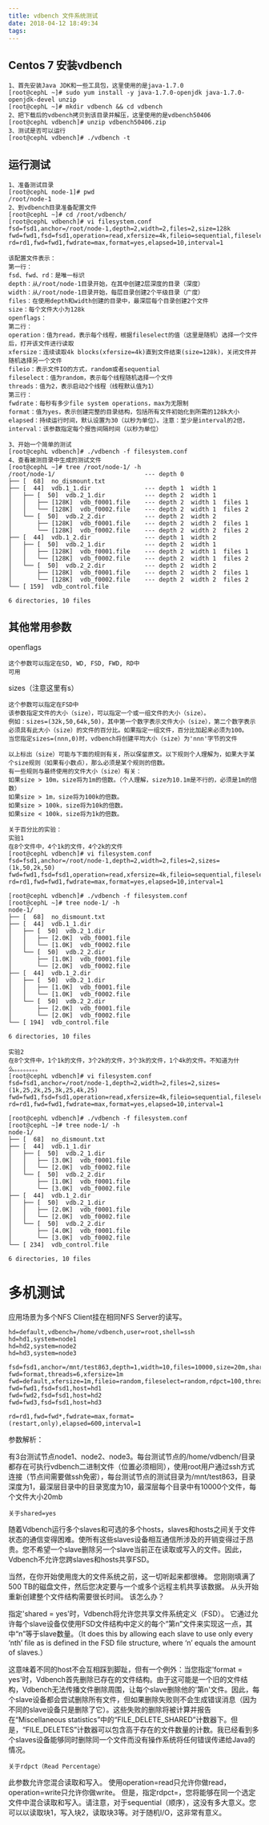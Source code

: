 ```yaml
---
title: vdbench 文件系统测试
date: 2018-04-12 18:49:34
tags:
---
```



## Centos 7 安装vdbench

```
1、首先安装Java JDK和一些工具包，这里使用的是java-1.7.0
[root@cephL ~]# sudo yum install -y java-1.7.0-openjdk java-1.7.0-openjdk-devel unzip
[root@cephL ~]# mkdir vdbench && cd vdbench
2、把下载后的vdbench拷贝到该目录并解压，这里使用的是vdbench50406
[root@cephL vdbench]# unzip vdbench50406.zip
3、测试是否可以运行
[root@cephL vdbench]# ./vdbench -t
```

## 运行测试
```
1、准备测试目录
[root@cephL node-1]# pwd
/root/node-1
2、到vdbench目录准备配置文件
[root@cephL ~]# cd /root/vdbench/
[root@cephL vdbench]# vi filesystem.conf
fsd=fsd1,anchor=/root/node-1,depth=2,width=2,files=2,size=128k
fwd=fwd1,fsd=fsd1,operation=read,xfersize=4k,fileio=sequential,fileselect=random,threads=2
rd=rd1,fwd=fwd1,fwdrate=max,format=yes,elapsed=10,interval=1

该配置文件表示：
第一行：
fsd、fwd、rd：是唯一标识
depth：从/root/node-1目录开始，在其中创建2层深度的目录（深度）
width：从/root/node-1目录开始，每层目录创建2个平级目录（广度）
files：在使用depth和width创建的目录中，最深层每个目录创建2个文件
size：每个文件大小为128k
openflags：
第二行：
operation：值为read，表示每个线程，根据fileselect的值（这里是随机）选择一个文件后，打开该文件进行读取
xfersize：连续读取4k blocks(xfersize=4k)直到文件结束(size=128k)，关闭文件并随机选择另一个文件
fileio：表示文件IO的方式，random或者sequential
fileselect：值为random，表示每个线程随机选择一个文件
threads：值为2，表示启动2个线程（线程默认值为1）
第三行：
fwdrate：每秒有多少file system operations，max为无限制
format：值为yes，表示创建完整的目录结构，包括所有文件初始化到所需的128k大小
elapsed：持续运行时间，默认设置为30（以秒为单位）。注意：至少是interval的2倍，
interval：该参数指定每个报告间隔时间（以秒为单位）

3、开始一个简单的测试
[root@cephL vdbench]# ./vdbench -f filesystem.conf
4、查看被测目录中生成的测试文件
[root@cephL ~]# tree /root/node-1/ -h
/root/node-1/                         --- depth 0
├── [  68]  no_dismount.txt
├── [  44]  vdb.1_1.dir               --- depth 1  width 1
│   ├── [  50]  vdb.2_1.dir           --- depth 2  width 1
│   │   ├── [128K]  vdb_f0001.file    --- depth 2  width 1  files 1
│   │   └── [128K]  vdb_f0002.file    --- depth 2  width 1  files 2
│   └── [  50]  vdb.2_2.dir           --- depth 2  width 2
│       ├── [128K]  vdb_f0001.file    --- depth 2  width 2  files 1
│       └── [128K]  vdb_f0002.file    --- depth 2  width 2  files 2
├── [  44]  vdb.1_2.dir               --- depth 1  width 2
│   ├── [  50]  vdb.2_1.dir           --- depth 2  width 1
│   │   ├── [128K]  vdb_f0001.file    --- depth 2  width 1  files 1
│   │   └── [128K]  vdb_f0002.file    --- depth 2  width 1  files 2
│   └── [  50]  vdb.2_2.dir           --- depth 2  width 2
│       ├── [128K]  vdb_f0001.file    --- depth 2  width 2  files 1
│       └── [128K]  vdb_f0002.file    --- depth 2  width 2  files 2
└── [ 159]  vdb_control.file

6 directories, 10 files
```

## 其他常用参数

openflags
```
这个参数可以指定在SD, WD, FSD, FWD, RD中
可用
```

sizes（注意这里有s）
```
这个参数可以指定在FSD中
该参数指定文件的大小（size），可以指定一个或一组文件的大小（size）。
例如：sizes=(32k,50,64k,50)，其中第一个数字表示文件大小（size），第二个数字表示必须具有此大小（size）的文件的百分比。如果指定一组文件，百分比加起来必须为100。
当您指定sizes=(nnn,0)时，vdbench将创建平均大小（size）为'nnn'字节的文件

以上标出（size）可能与下面的规则有关，所以保留原文。以下规则个人理解为，如果大于某个size规则（如果有小数点），那么必须是某个规则的倍数。
有一些规则与最终使用的文件大小（size）有关：
如果size > 10m，size将为1m的倍数。（个人理解，size为10.1m是不行的，必须是1m的倍数）
如果size > 1m，size将为100k的倍数。
如果size > 100k，size将为10k的倍数。
如果size < 100k，size将为1k的倍数。

关于百分比的实验：
实验1
在8个文件中，4个1k的文件，4个2k的文件
[root@cephL vdbench]# vi filesystem.conf
fsd=fsd1,anchor=/root/node-1,depth=2,width=2,files=2,sizes=(1k,50,2k,50)
fwd=fwd1,fsd=fsd1,operation=read,xfersize=4k,fileio=sequential,fileselect=random,threads=2
rd=rd1,fwd=fwd1,fwdrate=max,format=yes,elapsed=10,interval=1

[root@cephL vdbench]# ./vdbench -f filesystem.conf
[root@cephL ~]# tree node-1/ -h
node-1/
├── [  68]  no_dismount.txt
├── [  44]  vdb.1_1.dir
│   ├── [  50]  vdb.2_1.dir
│   │   ├── [2.0K]  vdb_f0001.file
│   │   └── [1.0K]  vdb_f0002.file
│   └── [  50]  vdb.2_2.dir
│       ├── [1.0K]  vdb_f0001.file
│       └── [2.0K]  vdb_f0002.file
├── [  44]  vdb.1_2.dir
│   ├── [  50]  vdb.2_1.dir
│   │   ├── [1.0K]  vdb_f0001.file
│   │   └── [1.0K]  vdb_f0002.file
│   └── [  50]  vdb.2_2.dir
│       ├── [2.0K]  vdb_f0001.file
│       └── [2.0K]  vdb_f0002.file
└── [ 194]  vdb_control.file

6 directories, 10 files

实验2
在8个文件中，1个1k的文件，3个2k的文件，3个3k的文件，1个4k的文件。不知道为什么。。。。。。。。
[root@cephL vdbench]# vi filesystem.conf
fsd=fsd1,anchor=/root/node-1,depth=2,width=2,files=2,sizes=(1k,25,2k,25,3k,25,4k,25)
fwd=fwd1,fsd=fsd1,operation=read,xfersize=4k,fileio=sequential,fileselect=random,threads=2
rd=rd1,fwd=fwd1,fwdrate=max,format=yes,elapsed=10,interval=1

[root@cephL vdbench]# ./vdbench -f filesystem.conf
[root@cephL ~]# tree node-1/ -h
node-1/
├── [  68]  no_dismount.txt
├── [  44]  vdb.1_1.dir
│   ├── [  50]  vdb.2_1.dir
│   │   ├── [3.0K]  vdb_f0001.file
│   │   └── [2.0K]  vdb_f0002.file
│   └── [  50]  vdb.2_2.dir
│       ├── [1.0K]  vdb_f0001.file
│       └── [3.0K]  vdb_f0002.file
├── [  44]  vdb.1_2.dir
│   ├── [  50]  vdb.2_1.dir
│   │   ├── [2.0K]  vdb_f0001.file
│   │   └── [2.0K]  vdb_f0002.file
│   └── [  50]  vdb.2_2.dir
│       ├── [4.0K]  vdb_f0001.file
│       └── [3.0K]  vdb_f0002.file
└── [ 234]  vdb_control.file

6 directories, 10 files
```

# 多机测试

应用场景为多个NFS Client挂在相同NFS Server的读写。

```
hd=default,vdbench=/home/vdbench,user=root,shell=ssh
hd=hd1,system=node1
hd=hd2,system=node2
hd=hd3,system=node3

fsd=fsd1,anchor=/mnt/test863,depth=1,width=10,files=10000,size=20m,shared=yes
fwd=format,threads=6,xfersize=1m
fwd=default,xfersize=1m,fileio=random,fileselect=random,rdpct=100,threads=6
fwd=fwd1,fsd=fsd1,host=hd1
fwd=fwd2,fsd=fsd1,host=hd2
fwd=fwd3,fsd=fsd1,host=hd3

rd=rd1,fwd=fwd*,fwdrate=max,format=(restart,only),elapsed=600,interval=1
```

参数解析：

有3台测试节点node1、node2、node3。每台测试节点的/home/vdbench/目录都存在可执行vdbench二进制文件（位置必须相同），使用root用户通过ssh方式连接（节点间需要做ssh免密），每台测试节点的测试目录为/mnt/test863，目录深度为1，最深层目录中的目录宽度为10，最深层每个目录中有10000个文件，每个文件大小20mb

`关于shared=yes`

随着Vdbench运行多个slaves和可选的多个hosts，slaves和hosts之间关于文件状态的通信变得困难。使所有这些slaves设备相互通信所涉及的开销变得过于昂贵。您不希望一个slave删除另一个slave当前正在读取或写入的文件。因此，Vdbench不允许您跨slaves和hosts共享FSD。

当然，在你开始使用庞大的文件系统之前，这一切听起来都很棒。 您刚刚填满了500 TB的磁盘文件，然后您决定要与一个或多个远程主机共享该数据。 从头开始重新创建整个文件结构需要很长时间。 该怎么办？

指定'shared = yes'时，Vdbench将允许您共享文件系统定义（FSD）。 它通过允许每个slave设备仅使用FSD文件结构中定义的每个“第n”文件来实现这一点，其中“n”等于slave数量。（It does this by allowing each slave to use only every ‘nth’ file as is defined in the FSD file structure, where ‘n’ equals the amount of slaves.）

这意味着不同的host不会互相踩到脚趾，但有一个例外：当您指定'format = yes'时，Vdbench首先删除已存在的文件结构。由于这可能是一个旧的文件结构，Vdbench无法传播文件删除周围，让每个slave删除他的'第n'文件。因此，每个slave设备都会尝试删除所有文件，但如果删除失败则不会生成错误消息（因为不同的slave设备只是删除了它）。这些失败的删除将被计算并报告在“Miscellaneous statistics”中的“FILE_DELETE_SHARED”计数器下。但是，“FILE_DELETES”计数器可以包含高于存在的文件数量的计数。我已经看到多个slaves设备能够同时删除同一个文件而没有操作系统将任何错误传递给Java的情况。

`关于rdpct（Read Percentage）`

此参数允许您混合读取和写入。 使用operation=read只允许你做read，operation=write只允许你做write。 但是，指定rdpct=，您将能够在同一个选定文件中混合读取和写入。请注意，对于sequential（顺序），这没有多大意义。您可以以读取块1，写入块2，读取块3等。对于随机I/O，这非常有意义。